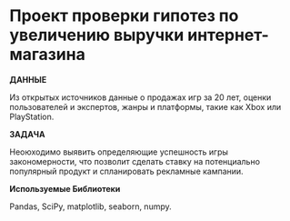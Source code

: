 # Проект проверки гипотез по увеличению выручки интернет-магазина

**ДАННЫЕ**

Из открытых источников данные о продажах игр за 20 лет, оценки пользователей и экспертов, жанры и платформы, такие как Xbox или PlayStation.

**ЗАДАЧА**

Неоюходимо выявить определяющие успешность игры закономерности, что позволит сделать ставку на потенциально популярный продукт и спланировать рекламные кампании.

**Используемые Библиотеки**

Pandas, SciPy, matplotlib, seaborn, numpy.
